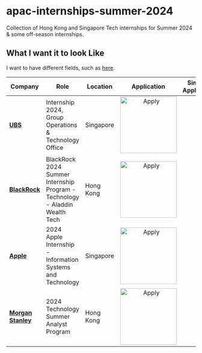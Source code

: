 # apac-internships-summer-2024
Collection of Hong Kong and Singapore Tech internships for Summer 2024 & some off-season internships.

## What I want it to look Like

I want to have different fields, such as [here](https://github.com/ayazhankadessova/apac-internships-summer-2024/blob/main/old-readme.md).

| Company                 | Role                                    | Location          |                             Application                             | Simplify Application |
| ----------------------- | --------------------------------------- | ----------------- | :-----------------------------------------------------------------: | :------------------: |
| **[UBS](https://jobs.ubs.com/TGnewUI/Search/home/HomeWithPreLoad?partnerid=25008&siteid=5131&PageType=searchResults&SearchType=linkquery&LinkID=6558#jobDetails=282897_5131)** | Internship 2024, Group Operations & Technology Office | Singapore   | <img src="https://i.imgur.com/5JF7mJI.png" width="150" alt="Apply"> |                      |
| **[BlackRock](https://blackrock.tal.net/vx/lang-en-GB/mobile-0/brand-3/user-1762833/xf-10a23d860253/candidate/so/pm/1/pl/1/opp/7889-Summer-Internship-Program-APAC/en-GB)** | BlackRock 2024 Summer Internship Program - Technology - Aladdin Wealth Tech | Hong Kong | <img src="https://i.imgur.com/5JF7mJI.png" width="150" alt="Apply"> |                      |
| **[Apple](https://blackrock.tal.net/vx/lang-en-GB/mobile-0/brand-3/user-1762833/xf-10a23d860253/candidate/so/pm/1/pl/1/opp/7889-Summer-Internship-Program-APAC/en-GB)** | 2024 Apple Internship - Information Systems and Technology     | Singapore | <img src="https://i.imgur.com/5JF7mJI.png" width="150" alt="Apply"> |                      |
| **[Morgan Stanley](https://morganstanley.tal.net/vx/brand-0/candidate/so/pm/1/pl/1/opp/16134-2024-Technology-Summer-Analyst-Program-Hong-Kong/en-GB)** | 2024 Technology Summer Analyst Program | Hong Kong | <img src="https://i.imgur.com/5JF7mJI.png" width="150" alt="Apply"> |                      |
